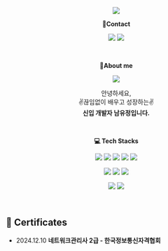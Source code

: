 <!-- header -->
<p align='center'>
  <img src="https://capsule-render.vercel.app/api?type=waving&color=ACBCFF&fontColor=0F1035&height=200&section=header&text=Welcome+to+Yujeong's+Github!👋&fontSize=40"/>
</p>

<!-- Contact badge -->
<p align='center'><strong>📧Contact</strong></p>
<p align='center'>
  <!-- gmail -->
  <img src="https://img.shields.io/badge/dbwjd1108@gmail.com-EA4335?style=flat-square&logo=gmail&logoColor=white"/>
  <!-- Instagram -->
  <a href="https://www.instagram.com/yu_jeong04?igsh=Ym9wMHVhdHFkbmlw&utm_source=qr">
    <img src="https://img.shields.io/badge/instagram-E4405F?style=flat-square&logo=instagram&logoColor=white"/>
  </a>
</p>

</br>

<!-- About me badge -->
<p align='center'><strong>👋About me</strong></p>
<p align='center'>
  <!-- Portfolio -->
  <a href="https://www.notion.so/Frontend-Developer-Portfolio-c7b3c02bf8824d6fa1ea602803066b05">
    <img src="https://img.shields.io/badge/Portfolio-000000?style=flat-square&logo=notion&logoColor=white"/>
  </a>

</br>

<!-- 소개글 -->
<p align='center'>
  안녕하세요,<br>
  ✌️끊임없이 배우고 성장하는✌️<br>
  <strong>신입 개발자 남유정입니다.</strong>
</p>

</br>

<!-- 기술 스택 -->
<p align='center'><strong>💻 Tech Stacks</strong></p>
<!-- Frontend -->
<p align='center'>
  <img src="https://img.shields.io/badge/HTML5-E34F26?style=flat-square&logo=html5&logoColor=white"/>
  <img src="https://img.shields.io/badge/CSS3-1572B6?style=flat-square&logo=css3&logoColor=white"/>
  <img src="https://img.shields.io/badge/JavaScript-F7DF1E?style=flat-square&logo=javascript&logoColor=white"/>
  <img src="https://img.shields.io/badge/React-61DAFB?style=flat-square&logo=react&logoColor=white"/>
  <img src="https://img.shields.io/badge/Next.js-000000?style=flat-square&logo=nextdotjs&logoColor=white"/>
</p>
<!-- Backend -->
<p align='center'>
  <img src="https://img.shields.io/badge/Java-b07219?style=flat-square&logoColor=white"/>
  <img src="https://img.shields.io/badge/MySQL-4479A1?style=flat-square&logo=mysql&logoColor=white"/>
  <img src="https://img.shields.io/badge/Python-3776AB?style=flat-square&logo=python&logoColor=white"/>
</p>
<!-- Tools -->
<p align='center'>
  <img src="https://img.shields.io/badge/GitHub-181717?style=flat-square&logo=github&logoColor=white"/>
  <img src="https://img.shields.io/badge/Notion-000000?style=flat-square&logo=notion&logoColor=white"/>
</p>

</br>

<!-- 자격증 -->
## 📜 Certificates
<ul>
  <li>2024.12.10 <strong>네트워크관리사 2급 - 한국정보통신자격협회 </strong></li>
</ul>
